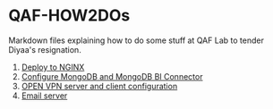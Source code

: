 # QAF-HOW2DOs
Markdown files explaining how to do some stuff at QAF Lab to tender Diyaa's resignation.
1. [Deploy to NGINX](https://github.com/diyaaalobaidy/QAF-HOW2DOs/blob/main/Deploy%20on%20nginx.md)
1. [Configure MongoDB and MongoDB BI Connector](https://github.com/diyaaalobaidy/QAF-HOW2DOs/blob/main/MongoDB%20BI%20Connector.md)
1. [OPEN VPN server and client configuration](https://github.com/diyaaalobaidy/QAF-HOW2DOs/blob/main/OPEN%20VPN%20Server.md)
1. [Email server](https://github.com/diyaaalobaidy/QAF-HOW2DOs/blob/main/Email%20Config.md)
